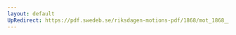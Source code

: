 ```yaml
---
layout: default
UpRedirect: https://pdf.swedeb.se/riksdagen-motions-pdf/1868/mot_1868__fk__00090/mot_1868__fk__00090_005.pdf
---
```

